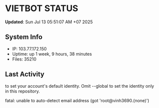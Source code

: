 # VIETBOT STATUS
**Updated**: Sun Jul 13 05:51:07 AM +07 2025

## System Info
- IP: 103.77.172.150
- Uptime: up 1 week, 9 hours, 38 minutes
- Files: 35210

## Last Activity

to set your account's default identity.
Omit --global to set the identity only in this repository.

fatal: unable to auto-detect email address (got 'root@vinh3690.(none)')
